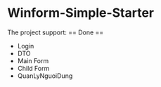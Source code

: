 # Winform-Simple-Starter
The project support:
== Done ==
- Login
- DTO
- Main Form
- Child Form
- QuanLyNguoiDung

